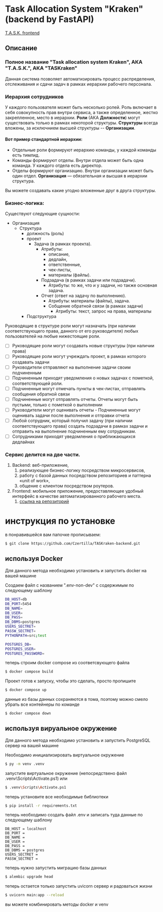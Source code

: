 # Task Allocation System "Kraken" (backend by FastAPI)

[T.A.S.K. frontend](https://github.com/Czertilla/TASKraken-frontend)

## Описание

### Полное название "Task allocation system Kraken", АКА "T.A.S.K.", АКА "TASKraken"

Данная система позволяет автоматизировать процесс распределения, отслеживания и сдачи задач в рамках иерархии рабочего персонала.

### Иерархия сотрудников

У каждого пользователя может быть несколько ролей. Роль включает в себя совокупность прав внутри сервиса, а также определенное, жестко закрепленное, место в иерархии. **Роли** (АКА **Должности**) могут существовать только в рамках некоторой структуры. **Структуры** всегда вложены, за исключнием высшей структуры -- **Организации**.

#### Вот пример стандартной иерархии:

* Отдельные роли формируют иерархию команды, у каждой команды есть тимлид.
* Команды формируют отделы. Внутри отдела может быть одна команда. У каждого отдела есть директор.
* Отделы формируют организацию. Внутри организации может быть один отдел. **Организация** — обязательная и высшая в иерархии структура.

Вы можете создавать какие угодно вложенные друг в друга структуры.

### Бизнес-логика:

Существуют следующие сущности:

- Организация
  - Структура
    - должность (роль)
    - проект
      - Задача (в рамках проекта).
        - Атрибуты:
          - описание,
          - дедлайн,
          - ответственные,
          - чек-листы,
          - материалы (файлы).
        - Подзадача (в рамках задачи или подзадачи).
          - Атрибуты: то же, что и у задачи, но также основная задача.
        - Отчет (ответ на задачу по выполнению).
          - Атрибуты: материалы (файлы), задача.
          - Собщение обратной связи (в рамках задачи)
            - Атрибуты: текст, запрос на права, материалы
    - Подструктура

Руководящие в структуре роли могут назначать (при наличии соответствующего права, данного от его руководителя) любых пользователей на любые нижестоящие роли.

- [ ] Руководящие роли могут создавать новые структуры (при наличии права)
- [ ] Руководящие роли могут учреждать проект, в рамках которого создавать задачи
- [ ] Руководители отправляют на выполнение задачи своим подчиненным
- [ ] Подчиненным приходят уведомления о новых задачах с пометкой, соответствующей роли.
- [ ] Подчиненные могут отмечать пункты в чек-листах, отправлять сообщения обратной связи
- [ ] Подчиненные могут отправлять отчеты. Отчеты могут быть пустыми, только с пометкой о выполнении
- [ ] Руководители могут оценивать отчеты - Подчиненные могут оценивать задачи после выполнения и отправки отчета
- [ ] Любой сотрудник, который получил задачу (при наличии соответствующего права) создать подзадачи в рамках задачи и отправить на выполнение подчиненным ему сотрудникам.
- [ ] Сотрудниками приходят уведомления о приближающихся дедлайнах

### Сервис делится на две части.

1. Backend: веб-приложение,
   1. реализующее бизнес-логику посредством микросервисов,
   2. работу с базой данных посредством репозиториев и паттерна «unit of work»,
   3. общение с клиентом посредством роутеров.
2. Frontend: мобильное приложение, предоставляющее удобный интерфейс в качестве автоматизированного рабочего места.
   1. [ссылка на репозиторий](https://github.com/Czertilla/TASKraken-frontend)

# инструкция по установке

в понравившейся вам папочке прописываем:

```bash
$ git clone https://github.com/Czertilla/TASKraken-backend.git
```

## используя Docker

Для данного метода необходимо установить и запустить docker на вашей машине

Cоздаем файл с названием ".env-non-dev" с содержимым по следующему шаблону

```bash
DB_HOST=db
DB_PORT=5454
DB_NAME=
DB_USER=
DB_PASS=
DB_DBMS=postgres
USERS_SECTRET=
PASSW_SECTRET=
PYTHONPATH=src;test

POSTGRES_DB=
POSTGRES_USER=
POSTGRES_PASSWORD=
```

теперь строим docker compose из соответсвующего файла

```bash
$ docker compose build
```

Проект  готов к запуску, чтобы это сделать, просто пропишите

```bash
$ docker compose up
```

данные из базы данных сохраняются в тома, поэтому можно смело убрать все контейнеры
по команде

```bash
$ docker compose down
```

## используя вируальное окружение

Для данного метода необходимо установить и запустить PostgreSQL сервер на вашей машине

Необходимо инициализировать виртуальное окружение

```bash
$ py -m venv .venv
```

запустите виртуальное окружение (непосредствено файл .venv\Scripts\Activate.ps1) или

```bash
$ .venv\Scripts\Activate.ps1
```

теперь установите все необходимые библиотеки

```bash
$ pip install -r requirements.txt
```

теперь необходимо создать файл .env и записать туда данные по следующему шаблону

```
DB_HOST = localhost
DB_PORT = 
DB_NAME = 
DB_USER =
DB_PASS = 
DB_DBMS = postgres
USERS_SECTRET = 
PASSW_SECTRET =
```

теперь нужно запустить миграцию базы данных

```bash
$ alembic upgrade head
```

теперь остается только запустить uvicorn сервер и радоваться жизни

```bash
$ uvicorn main:app --reload
```

вы можете комбинировать методы docker и venv
